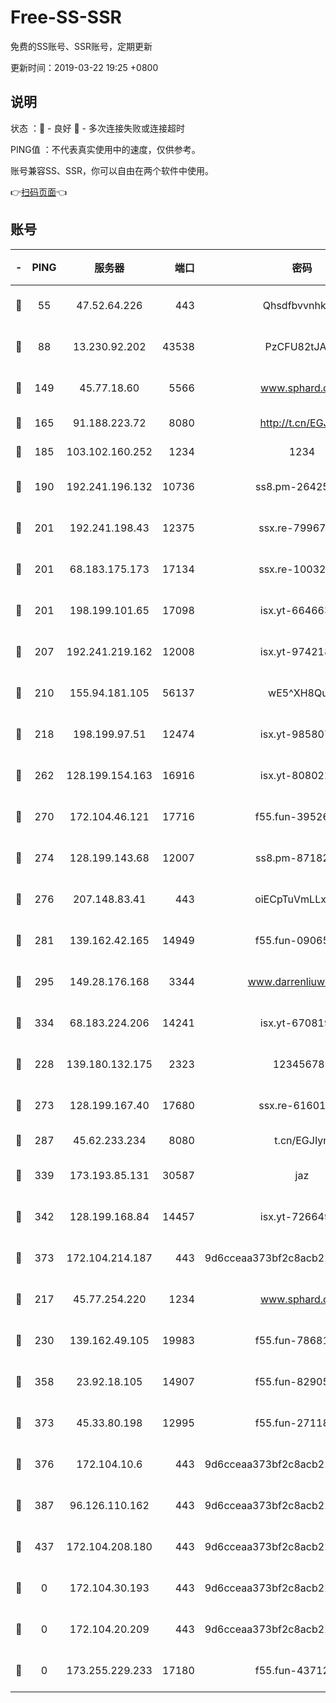 # Free-SS-SSR

免费的SS账号、SSR账号，定期更新

更新时间：2019-03-22 19:25 +0800

## 说明

状态     ：🙂 - 良好 🙁 - 多次连接失败或连接超时

PING值   ：不代表真实使用中的速度，仅供参考。

账号兼容SS、SSR，你可以自由在两个软件中使用。

👉[扫码页面](https://liesauer.github.io/Free-SS-SSR/)👈

## 账号

|-|PING|服务器|端口|密码|加密方式|区域|
|:----:|:----:|:-----:|-----:|:----:|:----:|:----:|
|🙂|55|47.52.64.226|443|Qhsdfbvvnhkm1|aes-256-cfb|HK|
|🙂|88|13.230.92.202|43538|PzCFU82tJAdZ|aes-256-cfb|JP|
|🙂|149|45.77.18.60|5566|www.sphard.com|aes-256-cfb|JP|
|🙂|165|91.188.223.72|8080|http://t.cn/EGJIyrl|rc4-md5|RU|
|🙂|185|103.102.160.252|1234|1234|rc4-md5|JP|
|🙂|190|192.241.196.132|10736|ss8.pm-26425369|aes-256-cfb|US|
|🙂|201|192.241.198.43|12375|ssx.re-79967299|aes-256-cfb|US|
|🙂|201|68.183.175.173|17134|ssx.re-10032791|aes-256-cfb|US|
|🙂|201|198.199.101.65|17098|isx.yt-66466374|aes-256-cfb|US|
|🙂|207|192.241.219.162|12008|isx.yt-97421893|aes-256-cfb|US|
|🙂|210|155.94.181.105|56137|wE5^XH8Quw|aes-256-cfb|US|
|🙂|218|198.199.97.51|12474|isx.yt-98580755|aes-256-cfb|US|
|🙂|262|128.199.154.163|16916|isx.yt-80802221|aes-256-cfb|SG|
|🙂|270|172.104.46.121|17716|f55.fun-39526771|aes-256-cfb|SG|
|🙂|274|128.199.143.68|12007|ss8.pm-87182779|aes-256-cfb|SG|
|🙂|276|207.148.83.41|443|oiECpTuVmLLxk4Ts|aes-256-cfb|AU|
|🙂|281|139.162.42.165|14949|f55.fun-09065498|aes-256-cfb|SG|
|🙂|295|149.28.176.168|3344|www.darrenliuwei.com|aes-256-cfb|AU|
|🙂|334|68.183.224.206|14241|isx.yt-67081924|aes-256-cfb|SG|
|🙂|228|139.180.132.175|2323|123456789|aes-256-cfb|SG|
|🙂|273|128.199.167.40|17680|ssx.re-61601620|aes-256-cfb|SG|
|🙂|287|45.62.233.234|8080|t.cn/EGJIyrl|rc4-md5|CA|
|🙂|339|173.193.85.131|30587|jaz|aes-256-cfb|US|
|🙂|342|128.199.168.84|14457|isx.yt-72664924|aes-256-cfb|SG|
|🙂|373|172.104.214.187|443|9d6cceaa373bf2c8acb22e60b6a58be6|aes-256-cfb|US|
|🙁|217|45.77.254.220|1234|www.sphard.com|aes-256-cfb|SG|
|🙁|230|139.162.49.105|19983|f55.fun-78681793|aes-256-cfb|SG|
|🙁|358|23.92.18.105|14907|f55.fun-82905672|aes-256-cfb|US|
|🙁|373|45.33.80.198|12995|f55.fun-27118272|aes-256-cfb|US|
|🙁|376|172.104.10.6|443|9d6cceaa373bf2c8acb22e60b6a58be6|aes-256-cfb|US|
|🙁|387|96.126.110.162|443|9d6cceaa373bf2c8acb22e60b6a58be6|aes-256-cfb|US|
|🙁|437|172.104.208.180|443|9d6cceaa373bf2c8acb22e60b6a58be6|aes-256-cfb|US|
|🙁|0|172.104.30.193|443|9d6cceaa373bf2c8acb22e60b6a58be6|aes-256-cfb|US|
|🙁|0|172.104.20.209|443|9d6cceaa373bf2c8acb22e60b6a58be6|aes-256-cfb|US|
|🙁|0|173.255.229.233|17180|f55.fun-43712198|aes-256-cfb|US|
